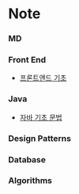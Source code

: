 # Note

### MD

### Front End
  * [프론트앤드 기초](https://github.com/kiki9484/Note/tree/main/Front%20End)
### Java
  * [자바 기초 문법](https://github.com/kiki9484/Note/tree/main/Java)
  
### Design Patterns

### Database

### Algorithms
  
